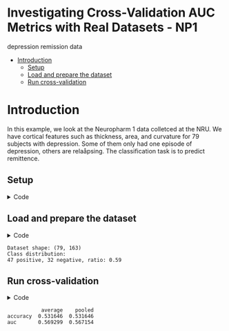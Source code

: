 # Investigating Cross-Validation AUC Metrics with Real Datasets - NP1
depression remission data


- [Introduction](#introduction)
  - [Setup](#setup)
  - [Load and prepare the dataset](#load-and-prepare-the-dataset)
  - [Run cross-validation](#run-cross-validation)

# Introduction

In this example, we look at the Neuropharm 1 data colletced at the NRU.
We have cortical features such as thickness, area, and curvature for 79
subjects with depression. Some of them only had one episode of
depression, others are relaåpsing. The classification task is to predict
remittence.

## Setup

<details class="code-fold">
<summary>Code</summary>

``` python
from pathlib import Path
import matplotlib.pyplot as plt

import pandas as pd
from sklearn.linear_model import LogisticRegression

from src.metrics import create_metrics
from src.cv import run_cv
```

</details>

## Load and prepare the dataset

<details class="code-fold">
<summary>Code</summary>

``` python
# Load the dataset
data_path = Path("../data/np1_fs_mdd_episode.csv")
df = pd.read_csv(data_path)

print(f"Dataset shape: {df.shape}")

# drop diagnosis:
df = df.drop(columns=["diagnosis"])

# convert to numpy arrays
X = df.drop(columns=["mdd_episode"]).to_numpy()
y = df["mdd_episode"].to_numpy()

# we need to convert the target to a binary classification task
y_binary = (y == "Recurrent").astype(int)
# Check class balance
print(
    f"Class distribution:\n{sum(y_binary)} positive, {len(y_binary) - sum(y_binary)} negative, ratio: {sum(y_binary) / len(y_binary):.2f}")
```

</details>

    Dataset shape: (79, 163)
    Class distribution:
    47 positive, 32 negative, ratio: 0.59

## Run cross-validation

<details class="code-fold">
<summary>Code</summary>

``` python
model = LogisticRegression(max_iter=10000)
metrics = create_metrics(["accuracy", "auc"])
results = run_cv(model, X, y_binary, metrics, n_splits=5, stratified=True, random_state=1)
results_df = pd.DataFrame(results)
print(results_df)
```

</details>

               average    pooled
    accuracy  0.531646  0.531646
    auc       0.569299  0.567154
